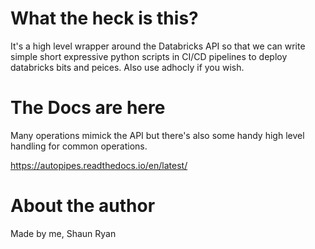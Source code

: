 # What the heck is this?

It's a high level wrapper around the Databricks API so that we can write simple short expressive python scripts in CI/CD pipelines to deploy databricks bits and peices. Also use adhocly if you wish.

# The Docs are here

Many operations mimick the API but there's also some handy high level handling for common operations.

https://autopipes.readthedocs.io/en/latest/

# About the author

Made by me, Shaun Ryan




